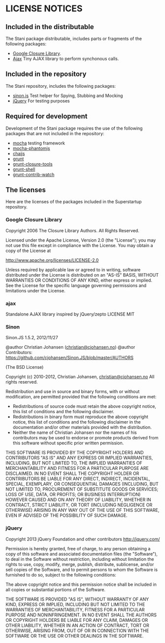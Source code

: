 # LICENSE NOTICES

## Included in the distributable

The Stani package distributable, includes parts or fragments of the following packages:

* [Google Closure Library](https://developers.google.com/closure/library/).
* [Ajax](https://github.com/ForbesLindesay/ajax) Tiny AJAX library to perform synchonous calls.

## Included in the repository

The Stani repository, includes the following packages:

* [sinon.js](http://sinonjs.org/) Test helper for Spying, Stubbing and Mocking
* [jQuery](http://jquery.com) For testing purposes

## Required for development

Development of the Stani package requires the use of the following packages that are not included in the repository:

* [mocha](http://visionmedia.github.com/mocha/) testing framework
* [mocha-phantomjs](http://metaskills.net/mocha-phantomjs/)
* [chaijs](http://chaijs.com)
* [grunt](http://gruntjs.com)
* [grunt-closure-tools](https://github.com/thanpolas/grunt-closure-tools)
* [grunt-shell](https://github.com/sindresorhus/grunt-shell)
* [grunt-contrib-watch](https://github.com/gruntjs/grunt-contrib-watch)


## The licenses
Here are the licenses of the packages included in the Superstartup repository.

### Google Closure Library
Copyright 2006 The Closure Library Authors. All Rights Reserved.

Licensed under the Apache License, Version 2.0 (the "License");
you may not use this file except in compliance with the License.
You may obtain a copy of the License at

http://www.apache.org/licenses/LICENSE-2.0

Unless required by applicable law or agreed to in writing, software
distributed under the License is distributed on an "AS-IS" BASIS,
WITHOUT WARRANTIES OR CONDITIONS OF ANY KIND, either express or implied.
See the License for the specific language governing permissions and
limitations under the License.


### ajax

Standalone AJAX library inspired by jQuery/zepto
LICENSE MIT


### Sinon

Sinon.JS 1.5.2, 2012/11/27

@author Christian Johansen (christian@cjohansen.no)
@author Contributors: https://github.com/cjohansen/Sinon.JS/blob/master/AUTHORS

(The BSD License)

Copyright (c) 2010-2012, Christian Johansen, christian@cjohansen.no
All rights reserved.

Redistribution and use in source and binary forms, with or without modification,
are permitted provided that the following conditions are met:

   * Redistributions of source code must retain the above copyright notice,
     this list of conditions and the following disclaimer.
   * Redistributions in binary form must reproduce the above copyright notice,
     this list of conditions and the following disclaimer in the documentation
     and/or other materials provided with the distribution.
   * Neither the name of Christian Johansen nor the names of his contributors
     may be used to endorse or promote products derived from this software
     without specific prior written permission.

THIS SOFTWARE IS PROVIDED BY THE COPYRIGHT HOLDERS AND CONTRIBUTORS "AS IS" AND
ANY EXPRESS OR IMPLIED WARRANTIES, INCLUDING, BUT NOT LIMITED TO, THE IMPLIED
WARRANTIES OF MERCHANTABILITY AND FITNESS FOR A PARTICULAR PURPOSE ARE
DISCLAIMED. IN NO EVENT SHALL THE COPYRIGHT HOLDER OR CONTRIBUTORS BE LIABLE
FOR ANY DIRECT, INDIRECT, INCIDENTAL, SPECIAL, EXEMPLARY, OR CONSEQUENTIAL
DAMAGES (INCLUDING, BUT NOT LIMITED TO, PROCUREMENT OF SUBSTITUTE GOODS OR
SERVICES; LOSS OF USE, DATA, OR PROFITS; OR BUSINESS INTERRUPTION) HOWEVER
CAUSED AND ON ANY THEORY OF LIABILITY, WHETHER IN CONTRACT, STRICT LIABILITY,
OR TORT (INCLUDING NEGLIGENCE OR OTHERWISE) ARISING IN ANY WAY OUT OF THE USE OF
THIS SOFTWARE, EVEN IF ADVISED OF THE POSSIBILITY OF SUCH DAMAGE.

### jQuery

Copyright 2013 jQuery Foundation and other contributors
http://jquery.com/

Permission is hereby granted, free of charge, to any person obtaining
a copy of this software and associated documentation files (the
"Software"), to deal in the Software without restriction, including
without limitation the rights to use, copy, modify, merge, publish,
distribute, sublicense, and/or sell copies of the Software, and to
permit persons to whom the Software is furnished to do so, subject to
the following conditions:

The above copyright notice and this permission notice shall be
included in all copies or substantial portions of the Software.

THE SOFTWARE IS PROVIDED "AS IS", WITHOUT WARRANTY OF ANY KIND,
EXPRESS OR IMPLIED, INCLUDING BUT NOT LIMITED TO THE WARRANTIES OF
MERCHANTABILITY, FITNESS FOR A PARTICULAR PURPOSE AND
NONINFRINGEMENT. IN NO EVENT SHALL THE AUTHORS OR COPYRIGHT HOLDERS BE
LIABLE FOR ANY CLAIM, DAMAGES OR OTHER LIABILITY, WHETHER IN AN ACTION
OF CONTRACT, TORT OR OTHERWISE, ARISING FROM, OUT OF OR IN CONNECTION
WITH THE SOFTWARE OR THE USE OR OTHER DEALINGS IN THE SOFTWARE.

